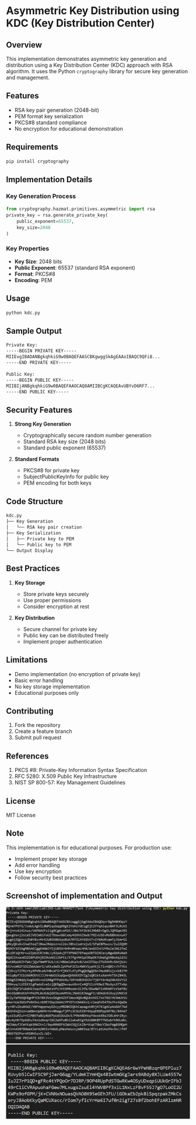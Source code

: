 # Asymmetric Key Distribution using KDC (Key Distribution Center)

## Overview

This implementation demonstrates asymmetric key generation and distribution using a Key Distribution Center (KDC) approach with RSA algorithm. It uses the Python `cryptography` library for secure key generation and management.

## Features

- RSA key pair generation (2048-bit)
- PEM format key serialization
- PKCS#8 standard compliance
- No encryption for educational demonstration

## Requirements

```bash
pip install cryptography
```

## Implementation Details

### Key Generation Process

```python
from cryptography.hazmat.primitives.asymmetric import rsa
private_key = rsa.generate_private_key(
    public_exponent=65537,
    key_size=2048
)
```

### Key Properties

- **Key Size**: 2048 bits
- **Public Exponent**: 65537 (standard RSA exponent)
- **Format**: PKCS#8
- **Encoding**: PEM

## Usage

```bash
python kdc.py
```

## Sample Output

```
Private Key:
-----BEGIN PRIVATE KEY-----
MIIEvgIBADANBgkqhkiG9w0BAQEFAASCBKgwggSkAgEAAoIBAQC9QFi8...
-----END PRIVATE KEY-----

Public Key:
-----BEGIN PUBLIC KEY-----
MIIBIjANBgkqhkiG9w0BAQEFAAOCAQ8AMIIBCgKCAQEAvUBYvD6RF7...
-----END PUBLIC KEY-----
```

## Security Features

1. **Strong Key Generation**

   - Cryptographically secure random number generation
   - Standard RSA key size (2048 bits)
   - Standard public exponent (65537)

2. **Standard Formats**
   - PKCS#8 for private key
   - SubjectPublicKeyInfo for public key
   - PEM encoding for both keys

## Code Structure

```
kdc.py
├── Key Generation
│   └── RSA key pair creation
├── Key Serialization
│   ├── Private key to PEM
│   └── Public key to PEM
└── Output Display
```

## Best Practices

1. **Key Storage**

   - Store private keys securely
   - Use proper permissions
   - Consider encryption at rest

2. **Key Distribution**
   - Secure channel for private key
   - Public key can be distributed freely
   - Implement proper authentication

## Limitations

- Demo implementation (no encryption of private key)
- Basic error handling
- No key storage implementation
- Educational purposes only

## Contributing

1. Fork the repository
2. Create a feature branch
3. Submit pull request

## References

1. PKCS #8: Private-Key Information Syntax Specification
2. RFC 5280: X.509 Public Key Infrastructure
3. NIST SP 800-57: Key Management Guidelines

## License

MIT License

## Note

This implementation is for educational purposes. For production use:

- Implement proper key storage
- Add error handling
- Use key encryption
- Follow security best practices

## Screenshot of implementation and Output

![Asymmetric key distribution using KDC](./images/image1.png)
![Asymmetric key distribution using KDC](./images/image2.png)
